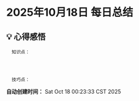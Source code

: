 # 2025年10月18日 每日总结


## 💡 心得感悟
      知识点：



      
      技巧点：

      



**自动创建时间：** Sat Oct 18 00:23:33 CST 2025

